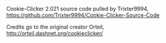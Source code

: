 Cookie-Clicker 2.021 source code pulled by Trixter9994, https://github.com/Trixter9994/Cookie-Clicker-Source-Code 

Credits go to the original creator Orteil, http://orteil.dashnet.org/cookieclicker/
